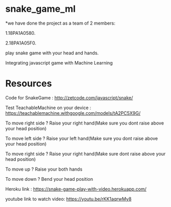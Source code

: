 # snake_game_ml
*we have done the project as a team of 2 members:

1.18PA1A0580.

2.18PA1A05F0.

play snake game with your head and hands.

Integrating javascript game with Machine Learning

# Resources 

Code for SnakeGame : http://zetcode.com/javascript/snake/ 

Test TeachableMachine on your device : https://teachablemachine.withgoogle.com/models/tA2PC5X9G/

To move right side ? Raise  your right hand(Make sure you dont raise above your head position)

To move left side ? Raise  your left hand(Make sure you dont raise above your head position)

To move right side ? Raise  your right hand(Make sure dont raise above your head position)

To move up ? Raise  your both hands

To move down ? Bend your head position

Heroku link : https://snake-game-play-with-video.herokuapp.com/

youtube link to watch video: https://youtu.be/rKK1aqrwMy8




